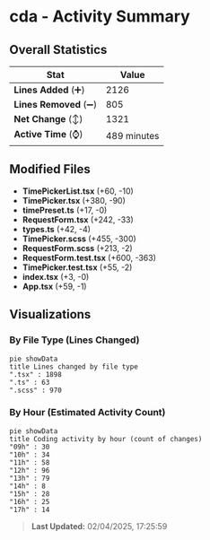 # cda - Activity Summary 

## Overall Statistics

| Stat                   | Value                                                             |
| ---------------------- | ----------------------------------------------------------------- |
| **Lines Added** (➕)   | 2126                                          |
| **Lines Removed** (➖) | 805                                        |
| **Net Change** (↕)    | 1321                |
| **Active Time** (⌚)   | 489 minutes |


## Modified Files
- **TimePickerList.tsx** (+60, -10)
- **TimePicker.tsx** (+380, -90)
- **timePreset.ts** (+17, -0)
- **RequestForm.tsx** (+242, -33)
- **types.ts** (+42, -4)
- **TimePicker.scss** (+455, -300)
- **RequestForm.scss** (+213, -2)
- **RequestForm.test.tsx** (+600, -363)
- **TimePicker.test.tsx** (+55, -2)
- **index.tsx** (+3, -0)
- **App.tsx** (+59, -1)

## Visualizations

### By File Type (Lines Changed)

```mermaid
pie showData
title Lines changed by file type
".tsx" : 1898
".ts" : 63
".scss" : 970
```

### By Hour (Estimated Activity Count)

```mermaid
pie showData
title Coding activity by hour (count of changes)
"09h" : 30
"10h" : 34
"11h" : 58
"12h" : 96
"13h" : 79
"14h" : 8
"15h" : 28
"16h" : 25
"17h" : 14
```


> **Last Updated:** 02/04/2025, 17:25:59